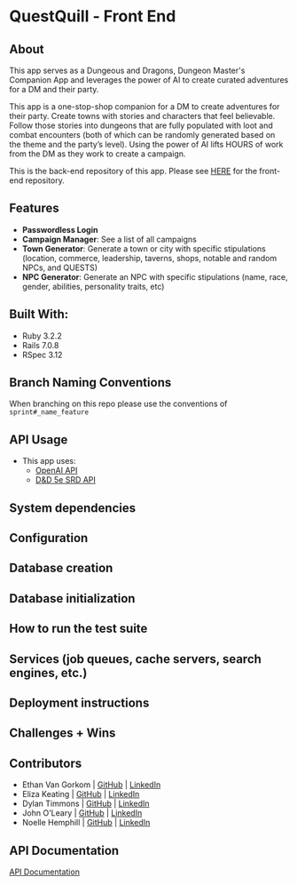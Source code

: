 # QuestQuill - Front End 
## About
This app serves as a Dungeous and Dragons, Dungeon Master's Companion App and leverages the power of AI to create curated adventures for a DM and their party. 

This app is a one-stop-shop companion for a DM to create adventures for their party. Create towns with stories and characters that feel believable. Follow those stories into dungeons that are fully populated with loot and combat encounters (both of which can be randomly generated based on the theme and the party’s level). Using the power of AI lifts HOURS of work from the DM as they work to create a campaign. 

This is the back-end repository of this app. Please see [HERE](https://github.com/QuestQuill/quest_quill_fe) for the front-end repository.

## Features
- **Passwordless Login**
- **Campaign Manager**: See a list of all campaigns
- **Town Generator**: Generate a town or city with specific stipulations (location, commerce, leadership, taverns, shops, notable and random NPCs, and QUESTS)
- **NPC Generator**: Generate an NPC with specific stipulations (name, race, gender, abilities, personality traits, etc)


## Built With: 
- Ruby 3.2.2
- Rails 7.0.8
- RSpec 3.12

## Branch Naming Conventions
When branching on this repo please use the conventions of `sprint#_name_feature`

## API Usage
- This app uses:
  - [OpenAI API](https://platform.openai.com/)
  - [D&D 5e SRD API](https://5e-bits.github.io/docs/) 
## System dependencies

## Configuration

## Database creation
## Database initialization
## How to run the test suite
## Services (job queues, cache servers, search engines, etc.)
## Deployment instructions
## Challenges + Wins 
## Contributors 
- Ethan Van Gorkom | [GitHub](https://github.com/EVanGorkom) | [LinkedIn](https://www.linkedin.com/in/evangorkom/)
- Eliza Keating | [GitHub](https://github.com/elizakeating) | [LinkedIn](https://www.linkedin.com/in/elizakeating/)
- Dylan Timmons | [GitHub](https://github.com/DylanScotty) | [LinkedIn](https://www.linkedin.com/in/dylan-timmons/)
- John O'Leary | [GitHub](https://github.com/Captainlearyo) | [LinkedIn](https://www.linkedin.com/in/john-clay-oleary/)
- Noelle Hemphill | [GitHub](https://github.com/lofi-nowhale) | [LinkedIn](https://www.linkedin.com/in/noelle-hemphill/)

## API Documentation 
[API Documentation](API_Documentation.md)
